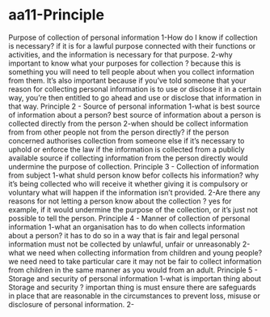 # aa11-Principle
 Purpose of collection of personal information
1-How do I know if collection is necessary?
if it is for a lawful purpose connected with their functions or activities, and the information is necessary for that purpose.
2-why important to know what your purposes for collection ?
 because this is something you will need to tell people about when you collect information from them. It’s also important because if you’ve told someone that your reason for collecting personal information is to use or disclose it in a certain way, you’re then entitled to go ahead and use or disclose that information in that way.
Principle 2 - Source of personal information
1-what is best source of information about a person?
 best source of information about a person is collected directly from the person
 2-when  should be  collect information  from from other people not from the person directly?
 if the person concerned authorises collection from someone else
if it’s necessary to uphold or enforce the law
if the information is collected from a publicly available source
if collecting information from the person directly would undermine the purpose of collection.
Principle 3 - Collection of information from subject
1-what shuld person know befor  collects his information?
why it’s being collected
who will receive it
whether giving it is compulsory or voluntary
what will happen if the information isn’t provided.
2-Are there any  reasons for not letting a person know about the collection ?
yes for example, if it would undermine the purpose of the collection, or it’s just not possible to tell the person.
Principle 4 - Manner of collection of personal information
1-what an organisation has to do when collects information about a person?
it has to do so in a way that is fair and legal  personal information must not be collected by unlawful, unfair or unreasonably
2-what we need when collecting information from children and young people?
we need need to take particular care it may not be fair to collect information from children in the same manner as you would from an adult.
Principle 5 - Storage and security of personal information
1-what is importan thing about Storage and security ?
importan thing is must ensure there are safeguards in place that are reasonable in the circumstances to prevent loss, misuse or disclosure of personal information.
2- 
